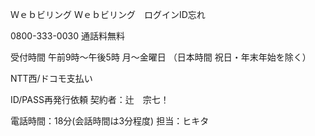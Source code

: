 Ｗｅｂビリング
Ｗｅｂビリング　ログインID忘れ

0800-333-0030
通話料無料

受付時間
午前9時～午後5時 月～金曜日
（日本時間 祝日・年末年始を除く）

NTT西/ドコモ支払い

ID/PASS再発行依頼
契約者：辻　宗七！

電話時間：18分(会話時間は3分程度)
担当：ヒキタ